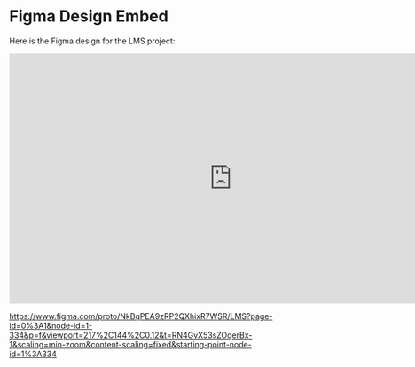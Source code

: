# Figma Design Embed

Here is the Figma design for the LMS project:

<iframe style="border: 1px solid rgba(0, 0, 0, 0.1);" width="800" height="450" src="https://embed.figma.com/proto/NkBqPEA9zRP2QXhixR7WSR/LMS?page-id=0%3A1&node-id=1-334&p=f&viewport=217%2C144%2C0.12&scaling=min-zoom&content-scaling=fixed&starting-point-node-id=1%3A334&embed-host=share" allowfullscreen></iframe>



https://www.figma.com/proto/NkBqPEA9zRP2QXhixR7WSR/LMS?page-id=0%3A1&node-id=1-334&p=f&viewport=217%2C144%2C0.12&t=RN4GvX53sZOqerBx-1&scaling=min-zoom&content-scaling=fixed&starting-point-node-id=1%3A334
